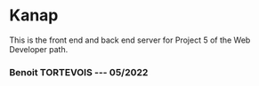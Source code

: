 # Kanap #

This is the front end and back end server for Project 5 of the Web Developer path.

### Benoit TORTEVOIS --- 05/2022 ###
